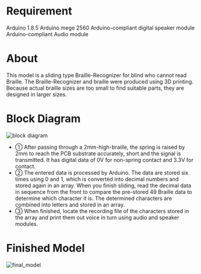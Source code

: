 # Requirement
Arduino 1.8.5
Arduino mege 2560
Arduino-compliant digital speaker module
Arduino-compliant Audio module

# About
This model is a sliding type Braille-Recognizer for blind who cannot read Braille. The Braille-Recognizer and braille were produced using 3D printing. Because actual braille sizes are too small to find suitable parts, they are designed in larger sizes.

# Block Diagram
![block diagram](https://user-images.githubusercontent.com/47517000/52558812-e95feb80-2e36-11e9-9fb7-624bc23946fb.jpg)
-  ① After passing through a 2mm-high-braille, the spring is raised by 2mm to reach the PCB substrate accurately, short and the signal is transmitted. It has digital data of 0V for non-spring contact and 3.3V for contact. 
- ② The entered data is processed by Arduino. The data are stored six times using 0 and 1, which is converted into decimal numbers and stored again in an array. When you finish sliding, read the decimal data in sequence from the front to compare the pre-stored 49 Braille data to determine which character it is. The determined characters are combined into letters and stored in an array.
- ③ When finished, locate the recording file of the characters stored in the array and print them out voice in turn using audio and speaker modules.

# Finished Model
![final_model](https://user-images.githubusercontent.com/47517000/52558818-ed8c0900-2e36-11e9-958d-a1df4e182e72.png)
